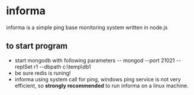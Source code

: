 # informa

informa is a simple ping base monitoring system written in node.js

## to start program

  - start mongodb with following parameters
  -- mongod --port 21021 --replSet r1 --dbpath c:\temp\db1
  - be sure redis is runing!
  - informa using system call for ping, windows ping service is not very efficient, so **strongly recommended** to run informa on a linux machine.